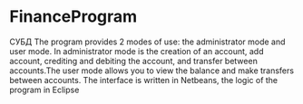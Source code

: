 # FinanceProgram
СУБД
The program provides 2 modes of use: the administrator mode and user mode. In administrator mode is the creation of an account, add account, crediting and debiting the account, and transfer between accounts.The user mode allows you to view the balance and make transfers between accounts.
The interface is written in Netbeans, the logic of the program in Eclipse
